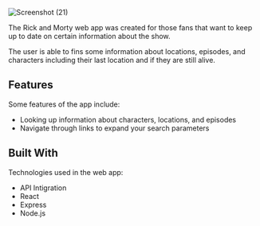 ![Screenshot (21)](https://user-images.githubusercontent.com/109919138/222005175-1ce88cc2-a5e7-4f10-be6a-72fc3217b0a8.png)
<p>The Rick and Morty web app was created for those fans that want to keep up to date on certain information about the show.</p>
<p>The user is able to fins some information about locations, episodes, and characters including their last location and if they are still alive.</p>

<h2>Features</h2>
<p>Some features of the app include:</p>
<ul>
  <li>Looking up information about characters, locations, and episodes</li>
  <li>Navigate through links to expand your search parameters</li>
</ul>

<h2>Built With</h2>
<p>Technologies used in the web app:</p>
<ul>
  <li>API Intigration</li>
  <li>React</li>
  <li>Express</li>
  <li>Node.js</li>
</ul>
